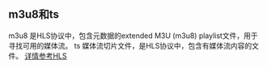 ## m3u8和ts
m3u8 是HLS协议中，包含元数据的extended M3U (m3u8) playlist文件，用于寻找可用的媒体流。
ts 媒体流切片文件，是HLS协议中，包含有媒体流内容的文件。
[详情参考HLS](hls.md)